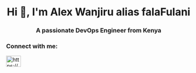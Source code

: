 <h1 align="center">Hi 👋, I'm Alex Wanjiru alias falaFulani</h1>
<h3 align="center">A passionate DevOps Engineer from Kenya</h3>



<h3 align="left">Connect with me:</h3>
<p align="left">

<a href="https://linkedin.com/in/https://www.linkedin.com/in/alex-wanjiru/" target="blank"><img align="center" src="https://raw.githubusercontent.com/rahuldkjain/github-profile-readme-generator/master/src/images/icons/Social/linked-in-alt.svg" alt="https://www.linkedin.com/in/alex-wanjiru/" height="30" width="40" /></a>
</p>



